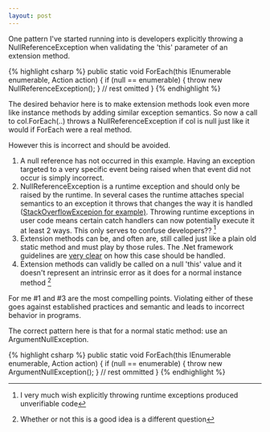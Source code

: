 ```yaml
---
layout: post
---
```

One pattern I've started running into is developers explicitly throwing a NullReferenceException when validating the 'this' parameter of an extension method.

{% highlight csharp %}
public static void ForEach<T>(this IEnumerable<T> enumerable, Action<T> action)
{
    if (null == enumerable)
    {
        throw new NullReferenceException();
    }
    // rest omitted 
}
{% endhighlight %}

The desired behavior here is to make extension methods look even more like instance methods by adding similar exception semantics. So now a call to col.ForEach(..) throws a NullReferenceException if col is null just like it would if ForEach were a real method.  

However this is incorrect and should be avoided.

  1. A null reference has not occurred in this example. Having an exception targeted to a very specific event being raised when that event did not occur is simply incorrect.
  2. NullReferenceException is a runtime exception and should only be raised by the runtime. In several cases the runtime attaches special semantics to an exception it throws that changes the way it is handled ([StackOverflowExcepion for example)](http://blogs.msdn.com/b/jaredpar/archive/2008/10/22/when-can-you-catch-a-stackoverflowexception.aspx). Throwing runtime exceptions in user code means certain catch handlers can now potentially execute it at least 2 ways. This only serves to confuse developers?? [^1]
  3. Extension methods can be, and often are, still called just like a plain old static method and must play by those rules. The .Net framework guidelines are [very clear](http://msdn.microsoft.com/en-us/library/ms229025\(VS.80\).aspx) on how this case should be handled.
  4. Extension methods can validly be called on a null 'this' value and it doesn't represent an intrinsic error as it does for a normal instance method [^2]

For me #1 and #3 are the most compelling points. Violating either of these goes against established practices and semantic and leads to incorrect behavior in programs.

The correct pattern here is that for a normal static method: use an ArgumentNullException.

{% highlight csharp %}
public static void ForEach<T>(this IEnumerable<T> enumerable, Action<T> action)
{
    if (null == enumerable)
    {
        throw new ArgumentNullException();
    }
    // rest ommitted 
}
{% endhighlight %}

[^1]: I very much wish explicitly throwing runtime exceptions produced unverifiable code

[^2]: Whether or not this is a good idea is a different question

